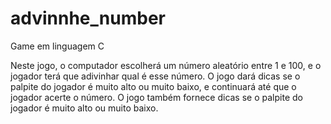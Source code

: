 # advinnhe_number
Game em linguagem C

Neste jogo, o computador escolherá um número aleatório entre 1 e 100, e o jogador terá que adivinhar qual é esse número. O jogo dará dicas se o palpite do jogador é muito alto ou muito baixo, e continuará até que o jogador acerte o número.  O jogo também fornece dicas se o palpite do jogador é muito alto ou muito baixo.